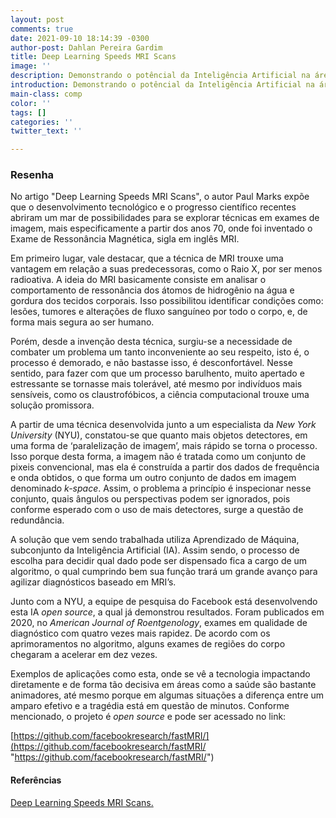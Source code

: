 ```yaml
---
layout: post
comments: true
date: 2021-09-10 18:14:39 -0300
author-post: Dahlan Pereira Gardim
title: Deep Learning Speeds MRI Scans
image: ''
description: Demonstrando o potêncial da Inteligência Artificial na área da saúde.
introduction: Demonstrando o potêncial da Inteligência Artificial na área da saúde.
main-class: comp
color: ''
tags: []
categories: ''
twitter_text: ''

---
```

### Resenha

No artigo "Deep Learning Speeds MRI Scans", o autor Paul Marks expõe que o desenvolvimento tecnológico e o progresso científico recentes abriram um mar de possibilidades para se explorar técnicas em exames de imagem, mais especificamente a partir dos anos 70, onde foi inventado o Exame de Ressonância Magnética, sigla em inglês MRI.

Em primeiro lugar, vale destacar, que a técnica de MRI trouxe uma vantagem em relação a suas predecessoras, como o Raio X, por ser menos radioativa. A ideia do MRI basicamente consiste em analisar o comportamento de ressonância dos átomos de hidrogênio na água e gordura dos tecidos corporais. Isso possibilitou identificar condições como: lesões, tumores e alterações de fluxo sanguíneo por todo o corpo, e, de forma mais segura ao ser humano.

Porém, desde a invenção desta técnica, surgiu-se a necessidade de combater um problema um tanto inconveniente ao seu respeito, isto é, o processo é demorado, e não bastasse isso, é desconfortável. Nesse sentido, para fazer com que um processo barulhento, muito apertado e estressante se tornasse mais tolerável, até mesmo por indivíduos mais sensíveis, como os claustrofóbicos, a ciência computacional trouxe uma solução promissora.

A partir de uma técnica desenvolvida junto a um especialista da _New York University_ (NYU), constatou-se que quanto mais objetos detectores, em uma forma de ‘paralelização de imagem’, mais rápido se torna o processo. Isso porque desta forma, a imagem não é tratada como um conjunto de pixeis convencional, mas ela é construída a partir dos dados de frequência e onda obtidos, o que forma um outro conjunto de dados em imagem denominado _k-space_. Assim, o problema a princípio é inspecionar nesse conjunto, quais ângulos ou perspectivas podem ser ignorados, pois conforme esperado com o uso de mais detectores, surge a questão de redundância.

A solução que vem sendo trabalhada utiliza Aprendizado de Máquina, subconjunto da Inteligência Artificial (IA). Assim sendo, o processo de escolha para decidir qual dado pode ser dispensado fica a cargo de um algoritmo, o qual cumprindo bem sua função trará um grande avanço para agilizar diagnósticos baseado em MRI’s.

Junto com a NYU, a equipe de pesquisa do Facebook está desenvolvendo esta IA _open source_, a qual já demonstrou resultados. Foram publicados em 2020, no _American Journal of Roentgenology_, exames em qualidade de diagnóstico com quatro vezes mais rapidez. De acordo com os aprimoramentos no algoritmo, alguns exames de regiões do corpo chegaram a acelerar em dez vezes.

Exemplos de aplicações como esta, onde se vê a tecnologia impactando diretamente e de forma tão decisiva em áreas como a saúde são bastante animadores, até mesmo porque em algumas situações a diferença entre um amparo efetivo e a tragédia está em questão de minutos. Conforme mencionado, o projeto é _open source_ e pode ser acessado no link:

[https://github.com/facebookresearch/fastMRI/](https://github.com/facebookresearch/fastMRI/ "https://github.com/facebookresearch/fastMRI/")

#### Referências

[Deep Learning Speeds MRI Scans.](https://cacm.acm.org/magazines/2021/4/251335-deep-learning-speeds-mri-scans/fulltext "fastMRI")